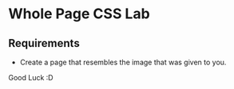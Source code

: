 # Whole Page CSS Lab


## Requirements
- Create a page that resembles the image that was given to you.

Good Luck :D
